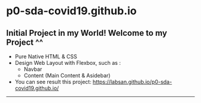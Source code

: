 # p0-sda-covid19.github.io
Initial Project in my World! Welcome to my Project ^^
---
 - Pure Native HTML & CSS
 - Design Web Layout with Flexbox, such as :
    - Navbar
    - Content (Main Content & Asidebar)
 - You can see result this project: https://labsan.github.io/p0-sda-covid19.github.io/
---
    
